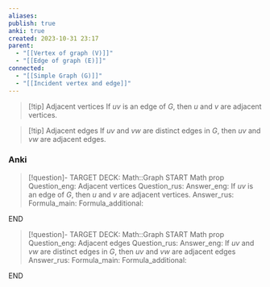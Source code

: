 ```yaml
---
aliases: 
publish: true
anki: true
created: 2023-10-31 23:17
parent:
  - "[[Vertex of graph (V)]]"
  - "[[Edge of graph (E)]]"
connected:
  - "[[Simple Graph (G)]]"
  - "[[Incident vertex and edge]]"
---
```


> [!tip] Adjacent vertices
> If ${} uv {}$ is an edge of $G {}$, then $u {}$ and $v$ are adjacent vertices.

> [!tip] Adjacent edges
> If ${} uv {}$ and $vw {}$ are distinct edges in $G {}$, then $uv {}$ and $vw {}$ are adjacent edges.


### Anki
> [!question]-
TARGET DECK: Math::Graph
START
Math prop
Question_eng: Adjacent vertices 
Question_rus: 
Answer_eng: If ${} uv {}$ is an edge of $G {}$, then $u {}$ and $v$ are adjacent vertices.
Answer_rus: 
Formula_main: 
Formula_additional:
<!--ID: 1699126049535-->
END


> [!question]-
TARGET DECK: Math::Graph
START
Math prop
Question_eng: Adjacent edges
Question_rus: 
Answer_eng: If ${} uv {}$ and $vw {}$ are distinct edges in $G {}$, then $uv {}$ and $vw {}$ are adjacent edges
Answer_rus: 
Formula_main: 
Formula_additional:
<!--ID: 1699126049540-->
END










